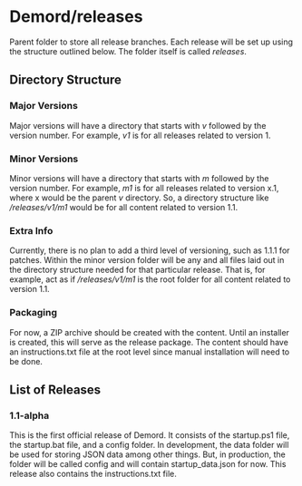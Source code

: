 # Demord/releases

Parent folder to store all release branches. Each release will be set up using the structure outlined below. The folder itself is called *releases*.

## Directory Structure

### Major Versions
Major versions will have a directory that starts with _v_ followed by the version number. For example, _v1_ is for all releases related to version 1.

### Minor Versions
Minor versions will have a directory that starts with _m_ followed by the version number. For example, _m1_ is for all releases related to version x.1, where x would be the parent _v_ directory. So, a directory structure like _/releases/v1/m1_ would be for all content related to version 1.1.

### Extra Info
Currently, there is no plan to add a third level of versioning, such as 1.1.1 for patches. Within the minor version folder will be any and all files laid out in the directory structure needed for that particular release. That is, for example, act as if _/releases/v1/m1_ is the root folder for all content related to version 1.1.

### Packaging
For now, a ZIP archive should be created with the content. Until an installer is created, this will serve as the release package. The content should have an instructions.txt file at the root level since manual installation will need to be done.

## List of Releases

### 1.1-alpha

This is the first official release of Demord. It consists of the startup.ps1 file, the startup.bat file, and a config folder. In development, the data folder will be used for storing JSON data among other things. But, in production, the folder will be called config and will contain startup_data.json for now. This release also contains the instructions.txt file.